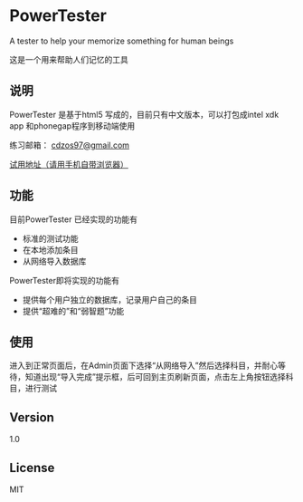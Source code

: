 PowerTester
===========

A tester to help your memorize something for human beings

这是一个用来帮助人们记忆的工具

说明
-------

PowerTester 是基于html5 写成的，目前只有中文版本，可以打包成intel xdk app 和phonegap程序到移动端使用

练习邮箱： cdzos97@gmail.com

 [试用地址（请用手机自带浏览器）](http://172.246.147.104)

功能
-----
目前PowerTester 已经实现的功能有

  - 标准的测试功能
  -  在本地添加条目
  - 从网络导入数据库

PowerTester即将实现的功能有
 - 提供每个用户独立的数据库，记录用户自己的条目
 - 提供“超难的”和“弱智题”功能

使用
--------------

进入到正常页面后，在Admin页面下选择“从网络导入”然后选择科目，并耐心等待，知道出现“导入完成”提示框，后可回到主页刷新页面，点击左上角按钮选择科目，进行测试 

Version
----

1.0

License
----

MIT
